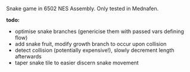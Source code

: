 Snake game in 6502 NES Assembly. Only tested in Mednafen.

**todo:**
* optimise snake branches (genericise them with passed vars defining flow)
* add snake fruit, modify growth branch to occur upon collision
* detect collision (potentially expensive!), slowly decrement length afterwards
* taper snake tile to easier discern snake movement
